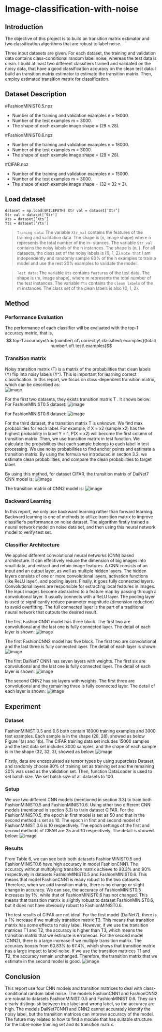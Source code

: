 # Image-classification-with-noise
## Introduction
The objective of this project is to build an transition matrix estimator and two classification algorithms that are robust to label noise.  

Three input datasets are given. For each dataset, the training and validation data contains class-conditional random label noise, whereas the test data is clean. I build at least two different classifiers trained and validated on the noisy data, that have a good classification accuracy on the clean test data. I build an transition matrix estimator to estimate the transition matrix. Then, employ estimated transition matrix for classification. 

## Dataset Description
#FashionMINIST0.5.npz
* Number of the training and validation examples n = 18000.
* Number of the test examples m = 3000.
* The shape of each example image shape = (28 × 28).

#FashionMINIST0.6.npz
* Number of the training and validation examples n = 18000. 
* Number of the test examples m = 3000.
* The shape of each example image shape = (28 × 28).

#CIFAR.npz
* Number of the training and validation examples n = 15000. 
* Number of the test examples m = 3000.
* The shape of each example image shape = (32 × 32 × 3).

## Load dataset
```
dataset = np.load($FILEPATH) Xtr val = dataset[’Xtr’]
Str val = dataset[’Str’]
Xts = dataset[’Xts’]
Yts = dataset[’Yts’]
```

>`Traning data`: The variable `Xtr_val` contains the features of the training and validation data. The shape is (n, image shape) where n represents the total number of the in- stances. The variable `Str_val` contains the noisy labels of the n instances. The shape is (n, ). For all datasets, the class set of the noisy labels is {0, 1, 2}.`Note that` I am independently and randomly sample 80% of the n examples to train a model and use the rest 20% examples to validate the model.

>`Test data`: The variable `Xts` contains `features` of the test data. The shape is (m, image shape), where m represents the total number of the test instances. The variable `Yts` contains the `clean labels` of the m instances. The class set of the clean labels is also {0, 1, 2}.

## Method

### Performance Evaluation
The performance of each classifier will be evaluated with the top-1 accuracy metric, that is,  
$$ top-1 accuracy=\frac{number\ of\ correctly\ classified\ examples}{total\ number\ of\ test\ examples}$$


### Transition matrix
Noisy transition matrix (T) is a matrix of the probabilities that clean labels (Y) flip into noisy labels (Y^). This is important for learning correct classification. In this report, we focus on class-dependent transition matrix, which can be described as:  
![image](https://github.com/germaine-wu/Image-classification-with-noise/blob/main/image/Transition%20matrix.png)
</br>

For the first two datasets, they exists transition matrix T . It shows below:
For FashionMINIST0.5 dataset:
![image](https://github.com/germaine-wu/Image-classification-with-noise/blob/main/image/The%20transition%20matrix%20of%20FashionMINIST0.5%20dataset.png)

For FashionMINIST0.6 dataset:
![image](https://github.com/germaine-wu/Image-classification-with-noise/blob/main/image/The%20transition%20matrix%20of%20FashionMINIST0.6%20dataset.png)

For the third dataset, the transition matrix T is unknown. We find max probabilities for each label. For example, if X = x2 (sample x2) has the highest probability in label Y = 1, P(X = x2) will become the first column of transition matrix. Then, we use transition matrix in test function. We calculate the probabilities that each sample belongs to each label in test processing. We use noisy probabilities to find anchor points and estimate a transition matrix. By using the formula we introduced in section 3.2, we estimate clean probabilities, and compare the clean probabilities to target label.

By using this method, for dataset CIFAR, the transition matrix of DaiNet7 CNN model is:
![image](https://github.com/germaine-wu/Image-classification-with-noise/blob/main/image/The%20transition%20matrix%20of%20DaiNet7%20CNN%20model.png)

The transition matrix of CNN2 model is:
![image](https://github.com/germaine-wu/Image-classification-with-noise/blob/main/image/The%20transition%20matrix%20of%20CNN2%20model.png)

###  Backward Learning
In this report, we only use backward learning rather than forward learning. Backward learning is one of methods to utilize transition matrix to improve classifier’s performance on noise dataset. The algorithm firstly trained a neural network model on noise data set, and then using this neural network model to verify test set.

###  Classifier Architecture
We applied different convolutional neural networks (CNN) based architecture. It can effectively reduce the dimension of big images into small data, and extract and retain image features. A CNN consists of an input and an output layer, as well as multiple hidden layers. The hidden layers consists of one or more convolutional layers, activation functions (like ReLU layer), and pooling layers. Finally, it goes fully connected layers. Convolutional layers are responsible for extracting local features in images. The input images become abstracted to a feature map by passing through a convolutional layer. It usually connects with a ReLU layer. The pooling layer is used to significantly reduce parameter magnitude (dimension reduction) to avoid overfitting. The full connected layer is the part of a traditional neural network that outputs the desired result.

The first FashionCNN1 model has three block. The first two are convolutional and the last one is fully connected layer. The detail of each layer is shown:
![image](https://github.com/germaine-wu/Image-classification-with-noise/blob/main/image/FashionCNN1%20model.png)

The first FashionCNN2 model has five block. The first two are convolutional and the last three is fully connected layer. The detail of each layer is shown:
![image](https://github.com/germaine-wu/Image-classification-with-noise/blob/main/image/FashionCNN2%20model.png)

The first DaiNet7 CNN1 has seven layers with weights. The first six are convolutional and the last one is fully connected layer. The detail of each layer is shown:
![image](https://github.com/germaine-wu/Image-classification-with-noise/blob/main/image/DaiNet7%20CNN1%20base%20architecture.png)

The second CNN2 has six layers with weights. The first three are convolutional and the remaining three is fully connected layer. The detail of each layer is shown:
![image](https://github.com/germaine-wu/Image-classification-with-noise/blob/main/image/CNN2%20base%20architecture.png)

## Experiment
### Dataset
FashionMINIST 0.5 and 0.6 both contain 18000 training examples and 3000 test examples. Each sample is in the shape (28, 28), showed as below Figure 1(a) and 1(b). The CIFAR training data set includes 15000 samples and the test data set includes 3000 samples, and the shape of each sample is in the shape (32, 32, 3), showed as below:
![image](https://github.com/germaine-wu/Image-classification-with-noise/blob/main/image/The%20picture%20of%20datasets.png)


Firstly, data are encapsulated as tensor types by using superclass Dataset, and randomly choose 80% of training set as training set and the remaining 20% was used as the validation set. Then, function DataLoader is used to set batch size. We set batch size of all datasets to 100.

### Setup

We use two different CNN models (mentioned in section 3.3) to train both FashionMINIST0.5 and FashionMINIST0.6. Using other two different CNN models (mentioned in section 3.3) to train dataset CIFAR. For the FashionMINIST0.5, the epoch in first model is set as 50 and that in the second method is set as 10. The epoch in first and second model of FashionMINIST 0.6 is 10 respectively. The epoch settings of the first and second methods of CIFAR are 25 and 10 respectively. The detail is showed below:
![image](https://github.com/germaine-wu/Image-classification-with-noise/blob/main/image/Experiment%20setting.png)

### Results

From Table 6, we can see both both datasets FashionMINIST0.5 and FashionMINIST0.6 have high accuracy in model FashionCNN1. The accuracy without multiplying transition matrix achieve to 93.3% and 90% respectively in datasets FashionMINIST0.5 and FashionMINIST0.6. This means that model FashionCNN1 is ready robust to the two datasets. Therefore, when we add transition matrix, there is no change or slight change in accuracy. We can see, the accuracy of FashionMINIST0.5 increases by 1%, while that of FashionMINIST0.6 has not changed. This means that transition matrix is slightly robust to dataset FashionMINIST0.6, but it does not have obviously robust to FashionMINIST0.6.

The test results of CIFAR are not ideal. For the first model (DaiNet7), there is a 1% increase if we multiply transition matrix T3. This means that transition matrix has some effects to noisy label. However, if we use the transition matrices T1 and T2, the accuracy is higher than T3, which means the transition matrix that we estimate is erroneous. For the second model (CNN2), there is a large increase if we multiply transition matrix. The accuracy boosts from 60.83% to 67.4%, which shows that transition matrix has a large impact to label noise. If we use the transition matrices T1 and T2, the accuracy remain unchanged. Therefore, the transition matrix that we estimate in the second model is good.
![image](https://github.com/germaine-wu/Image-classification-with-noise/blob/main/image/%20The%20mean%20and%20the%20standard%20derivation%20of%20the%20test%20accuracy.png)

## Conclusion
This report use four CNN models and transition matrices to deal with class-conditional random label noise. The models FashionCNN1 and FashionCNN2 are robust to datasets FashionMINIST 0.5 and FashionMINIST 0.6. They can clearly distinguish between true label and wrong label, so the accuracy are high. The models DaiNet7CNN1 and CNN2 cannot accurately identify the noisy label, but the transition matrices can improve accuracy of the model. The future may related to how to find a module that has suitable structure for the label-noise training set and its transition matrix.


